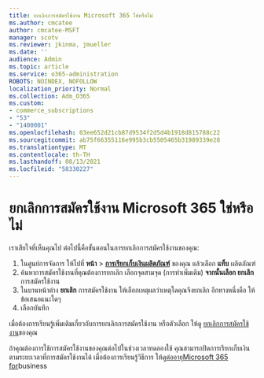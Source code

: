 ```yaml
---
title: ยกเลิกการสมัครใช้งาน Microsoft 365 ใช่หรือไม่
ms.author: cmcatee
author: cmcatee-MSFT
manager: scotv
ms.reviewer: jkinma, jmueller
ms.date: ''
audience: Admin
ms.topic: article
ms.service: o365-administration
ROBOTS: NOINDEX, NOFOLLOW
localization_priority: Normal
ms.collection: Adm_O365
ms.custom:
- commerce_subscriptions
- "53"
- "1400001"
ms.openlocfilehash: 03ee652d21cb87d9534f2d5d4b1918d815788c22
ms.sourcegitcommit: ab75f66355116e995b3cb5505465b31989339e28
ms.translationtype: MT
ms.contentlocale: th-TH
ms.lasthandoff: 08/13/2021
ms.locfileid: "58330227"
---
```

# <a name="canceling-your-microsoft-365-subscription"></a>ยกเลิกการสมัครใช้งาน Microsoft 365 ใช่หรือไม่

เราเสียใจที่เห็นคุณไป ต่อไปนี้คือขั้นตอนในการยกเลิกการสมัครใช้งานของคุณ:

1. ในศูนย์การจัดการ ให้ไปที่ **หน้า**  >  **[การเรียกเก็บเงินผลิตภัณฑ์](https://go.microsoft.com/fwlink/p/?linkid=842054)** ของคุณ แล้วเลือก **แท็บ** ผลิตภัณฑ์
2. ค้นหาการสมัครใช้งานที่คุณต้องการยกเลิก เลือกจุดสามจุด (การทําเพิ่มเติม) **จากนั้นเลือก ยกเลิก** การสมัครใช้งาน
3. ในบานหน้าต่าง **ยกเลิก** การสมัครใช้งาน ให้เลือกเหตุผลว่าเหตุใดคุณจึงยกเลิก อีกทางหนึ่งคือ ให้ข้อเสนอแนะใดๆ
4. เลือกบันทึก

เมื่อต้องการเรียนรู้เพิ่มเติมเกี่ยวกับการยกเลิกการสมัครใช้งาน หรือตัวเลือก ให้ดู [ยกเลิกการสมัครใช้งาน](https://docs.microsoft.com/microsoft-365/commerce/subscriptions/cancel-your-subscription)ของคุณ

ถ้าคุณต้องการใช้การสมัครใช้งานของคุณต่อไปในช่วงเวลาทดลองใช้ คุณสามารถปิดการเรียกเก็บเงินตามระยะเวลาที่การสมัครใช้งานได้ เมื่อต้องการเรียนรู้วิธีการ ให้ดู[ต่ออายุMicrosoft 365 for](https://docs.microsoft.com/microsoft-365/commerce/subscriptions/renew-your-subscription)business